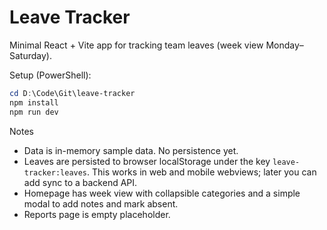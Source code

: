 # Leave Tracker

Minimal React + Vite app for tracking team leaves (week view Monday–Saturday).

Setup (PowerShell):

```powershell
cd D:\Code\Git\leave-tracker
npm install
npm run dev
```

Notes
- Data is in-memory sample data. No persistence yet.
- Leaves are persisted to browser localStorage under the key `leave-tracker:leaves`. This works in web and mobile webviews; later you can add sync to a backend API.
- Homepage has week view with collapsible categories and a simple modal to add notes and mark absent.
- Reports page is empty placeholder.
